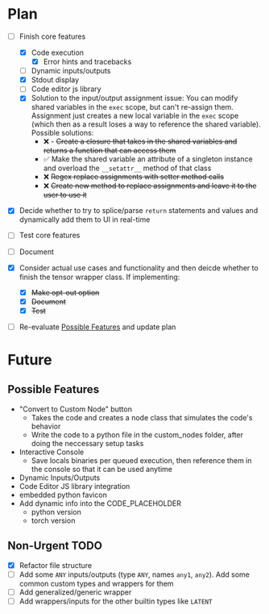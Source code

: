 # Plan

- [ ] Finish core features
  - [x] Code execution
    - [x] Error hints and tracebacks
  - [ ] Dynamic inputs/outputs
  - [x] Stdout display
  - [ ] Code editor js library
  - [x] Solution to the input/output assignment issue: You can modify shared variables in the `exec` scope, but can't re-assign them. Assignment just creates a new local variable in the `exec` scope (which then as a result loses a way to reference the shared variable). Possible solutions:
    - ❌ - ~~Create a closure that takes in the shared variables and returns a function that can access them~~
    - ✅ Make the shared variable an attribute of a singleton instance and overload the `__setattr__` method of that class
    - ❌ ~~Regex replace assignments with setter method calls~~
    - ❌ ~~Create new method to replace assignments and leave it to the user to use it~~
- [x] Decide whether to try to splice/parse `return` statements and values and dynamically add them to UI in real-time 
- [ ] Test core features
- [ ] Document
- [x] Consider actual use cases and functionality and then deicde whether to finish the tensor wrapper class. If implementing:
  - [x] ~~Make opt-out option~~
  - [x] ~~Document~~
  - [x] ~~Test~~
- [ ] Re-evaluate [Possible Features](#possible-features) and update plan


# Future

## Possible Features

- "Convert to Custom Node" button
  - Takes the code and creates a node class that simulates the code's behavior
  - Write the code to a python file in the custom_nodes folder, after doing the neccessary setup tasks
- Interactive Console
  - Save locals binaries per queued execution, then reference them in the console so that it can be used anytime 
- Dynamic Inputs/Outputs
- Code Editor JS library integration
- embedded python favicon
- Add dynamic info into the CODE_PLACEHOLDER
  - python version
  - torch version 

## Non-Urgent TODO

- [x] Refactor file structure
- [ ] Add some `ANY` inputs/outputs (type `ANY`, names `any1`, `any2`). Add some common custom types and wrappers for them
- [ ] Add generalized/generic wrapper
- [ ] Add wrappers/inputs for the other builtin types like `LATENT`